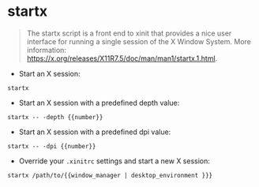# startx

> The startx script is a front end to xinit that provides a nice user interface for running a single session of the X Window System.
> More information: <https://x.org/releases/X11R7.5/doc/man/man1/startx.1.html>.

- Start an X session:

`startx`

- Start an X session with a predefined depth value:

`startx -- -depth {{number}}`

- Start an X session with a predefined dpi value:

`startx -- -dpi {{number}}`

- Override your `.xinitrc` settings and start a new X session:

`startx /path/to/{{window_manager | desktop_environment }}}`
